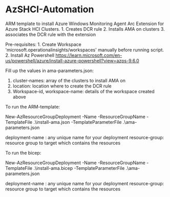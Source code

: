 # AzSHCI-Automation
ARM template to install Azure Windows Monitoring Agent Arc Extension for Azure Stack HCI Clusters.
	1. Creates DCR rule 
	2. Installs AMA on clusters 
	3. associates the DCR rule with the extension


Pre-requisites:
	1. Create Workspace 'microsoft.operationalinsights/workspaces' manually before running script.
	2. Install Az Powershell https://learn.microsoft.com/en-us/powershell/azure/install-azure-powershell?view=azps-9.6.0

Fill up the values in ama-parameters.json: 

1. cluster-names: array of the clusters to install AMA on 
2. location: location where to create the DCR rule 
3. Workspace-id, workspace-name: details of the workspace created above


To run the ARM-template: 

New-AzResourceGroupDeployment -Name <deployment-name> -ResourceGroupName <resource-group> -TemplateFile .\install-ama.json -TemplateParameterFile .\ama-parameters.json

deployment-name : any unique name for your deployment 
resource-group: resource group to target which contains the resources

To run the bicep: 

New-AzResourceGroupDeployment -Name <deployment-name> -ResourceGroupName <resource-group> -TemplateFile .\install-ama.bicep -TemplateParameterFile .\ama-parameters.json

deployment-name : any unique name for your deployment 
resource-group: resource group to target which contains the resources
